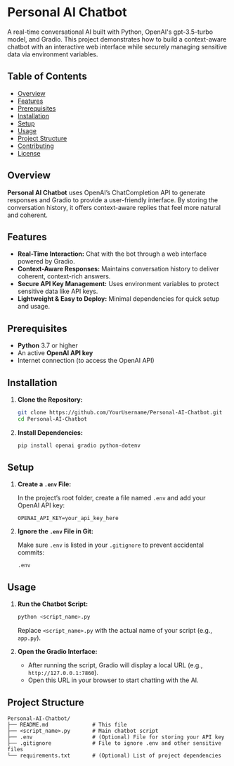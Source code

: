 
# Personal AI Chatbot

A real-time conversational AI built with Python, OpenAI's gpt-3.5-turbo model, and Gradio. This project demonstrates how to build a context-aware chatbot with an interactive web interface while securely managing sensitive data via environment variables.

## Table of Contents
- [Overview](#overview)
- [Features](#features)
- [Prerequisites](#prerequisites)
- [Installation](#installation)
- [Setup](#setup)
- [Usage](#usage)
- [Project Structure](#project-structure)
- [Contributing](#contributing)
- [License](#license)

## Overview
**Personal AI Chatbot** uses OpenAI’s ChatCompletion API to generate responses and Gradio to provide a user-friendly interface. By storing the conversation history, it offers context-aware replies that feel more natural and coherent.

## Features
- **Real-Time Interaction:** Chat with the bot through a web interface powered by Gradio.  
- **Context-Aware Responses:** Maintains conversation history to deliver coherent, context-rich answers.  
- **Secure API Key Management:** Uses environment variables to protect sensitive data like API keys.  
- **Lightweight & Easy to Deploy:** Minimal dependencies for quick setup and usage.

## Prerequisites
- **Python** 3.7 or higher  
- An active **OpenAI API key**  
- Internet connection (to access the OpenAI API)

## Installation
1. **Clone the Repository:**
   ```bash
   git clone https://github.com/YourUsername/Personal-AI-Chatbot.git
   cd Personal-AI-Chatbot
   ```


2. **Install Dependencies:**
   ```bash
   pip install openai gradio python-dotenv
   ```

## Setup
1. **Create a `.env` File:**

   In the project’s root folder, create a file named `.env` and add your OpenAI API key:
   ```
   OPENAI_API_KEY=your_api_key_here
   ```

2. **Ignore the `.env` File in Git:**

   Make sure `.env` is listed in your `.gitignore` to prevent accidental commits:
   ```
   .env
   ```

## Usage
1. **Run the Chatbot Script:**
   ```bash
   python <script_name>.py
   ```
   Replace `<script_name>.py` with the actual name of your script (e.g., `app.py`).

2. **Open the Gradio Interface:**
   - After running the script, Gradio will display a local URL (e.g., `http://127.0.0.1:7860`).
   - Open this URL in your browser to start chatting with the AI.

## Project Structure
```
Personal-AI-Chatbot/
├── README.md              # This file
├── <script_name>.py       # Main chatbot script
├── .env                   # (Optional) File for storing your API key
├── .gitignore             # File to ignore .env and other sensitive files
└── requirements.txt       # (Optional) List of project dependencies
```

